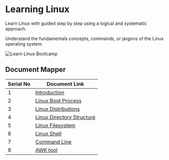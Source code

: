 # Learning Linux



Learn Linux with guided step by step using a logical and systematic approach.

Understand the fundamentals concepts, commands, or jargons of the Linux operating system.

![Learn Linux Bootcamp](https://github.com/ashrafkgit/Linux/assets/134578702/da7bb4fa-b6a1-4102-a01f-53362d76154d)

## Document Mapper

| Serial No | Document Link |
| ------ | ------ |
| 1 | [Introduction][PlDa] |
| 2 | [Linux Boot Process][PlDb] |
| 3 | [Linux Distributions][PlDc] |
| 4 | [Linux Directory Structure][PlDd] |
| 5 | [Linux Filesystem][PlDe] |
| 6 | [Linux Shell][PlDf] |
| 7 | [Command Line][PlDg] |
| 8 | [AWK tool][PlDh] |

[PlDa]: <./Linux/Introduction.md>
[PlDb]: <./Linux/Linux Boot Process.md>
[PlDc]: <./Linux/Linux Distributions.md>
[PlDd]: <./Linux/Linux Directory Structure.md>
[PlDe]: <./Linux/Linux Filesystem.md>
[PlDf]: <./Linux/Linux Shell.md>
[PlDg]: <./Linux/Command Line.md>
[PlDh]: <./Linux/Docs/awk.pdf>










